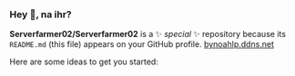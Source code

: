 ### Hey 👋, na ihr?


**Serverfarmer02/Serverfarmer02** is a ✨ _special_ ✨ repository because its `README.md` (this file) appears on your GitHub profile.
[bynoahlp.ddns.net](http://bynoahlp.ddns.net)

Here are some ideas to get you started:
<!--
- 🔭 I’m currently working on ...
- 🌱 I’m currently learning ...
- 👯 I’m looking to collaborate on ...
- 🤔 I’m looking for help with ...
- 💬 Ask me about ...
- 📫 How to reach me: ...
- 😄 Pronouns: ...
- ⚡ Fun fact: [Vocal from Real](https://vo.codes "Vo.codes")-->
